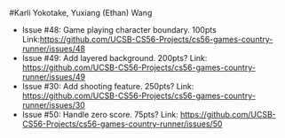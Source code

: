 #Karli Yokotake, Yuxiang (Ethan) Wang 

* Issue #48: Game playing character boundary. 100pts Link:https://github.com/UCSB-CS56-Projects/cs56-games-country-runner/issues/48
* Issue #49: Add layered background. 200pts?
Link: https://github.com/UCSB-CS56-Projects/cs56-games-country-runner/issues/49
* Issue #30: Add shooting feature. 250pts?
Link: https://github.com/UCSB-CS56-Projects/cs56-games-country-runner/issues/30
* Issue #50: Handle zero score. 75pts?
Link: https://github.com/UCSB-CS56-Projects/cs56-games-country-runner/issues/50
